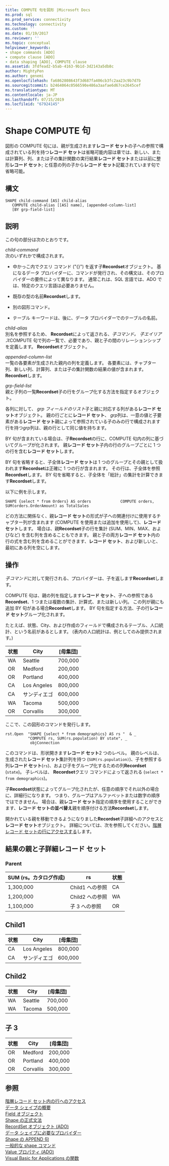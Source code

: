 ```yaml
---
title: COMPUTE 句を図形 |Microsoft Docs
ms.prod: sql
ms.prod_service: connectivity
ms.technology: connectivity
ms.custom: ''
ms.date: 01/19/2017
ms.reviewer: ''
ms.topic: conceptual
helpviewer_keywords:
- shape commands [ADO]
- compute clause [ADO]
- data shaping [ADO], COMPUTE clause
ms.assetid: 3fdfead2-b5ab-4163-9b1d-3d2143a5db8c
author: MightyPen
ms.author: genemi
ms.openlocfilehash: fa6862808643f3d687fa406cb3fc2aa23c9b7d7b
ms.sourcegitcommit: b2464064c0566590e486a3aafae6d67ce2645cef
ms.translationtype: MT
ms.contentlocale: ja-JP
ms.lasthandoff: 07/15/2019
ms.locfileid: "67924145"
---
```

# <a name="shape-compute-clause"></a>Shape COMPUTE 句
図形の COMPUTE 句には、親が生成されます**レコード セット**の子への参照で構成されている列を持つ**レコード セット**は省略可能内容は章では、新しい、または計算列、列、または子の集計関数の実行結果**レコード セット**または以前に整形**レコード セット**; と任意の列の子から**レコード セット**記載されています句で省略可能。  
  
## <a name="syntax"></a>構文  
  
```  
SHAPE child-command [AS] child-alias  
   COMPUTE child-alias [[AS] name], [appended-column-list]  
   [BY grp-field-list]  
```  
  
## <a name="description"></a>説明  
 この句の部分は次のとおりです。  
  
 *child-command*  
 次のいずれかで構成されます。  
  
-   中かっこ内でクエリ コマンド ("{}") を返す子**Recordset**オブジェクト。 基になるデータ プロバイダーに、コマンドが発行され、その構文は、そのプロバイダーの要件によって異なります。 通常これは、SQL 言語では、ADO では、特定のクエリ言語は必要ありません。  
  
-   既存の型の名前**Recordset**します。  
  
-   別の図形コマンド。  
  
-   テーブル キーワードは、後に、データ プロバイダーでのテーブルの名前。  
  
 *child-alias*  
 別名を参照するため、 **Recordset**によって返される、*子コマンド。* *子エイリアス*COMPUTE 句で列の一覧で、必要であり、親と子の間のリレーションシップを定義します。 **Recordset**オブジェクト。  
  
 *appended-column-list*  
 一覧の各要素が生成された親内の列を定義します。 各要素には、チャプター列、新しい列、計算列、または子の集計関数の結果の値が含まれます。 **Recordset**します。  
  
 *grp-field-list*  
 親と子列の一覧**Recordset**子の行をグループ化する方法を指定するオブジェクト。  
  
 各列に対して、 *grp フィールドのリスト*子と親に対応する列がある**レコード セット**オブジェクト。 親の行ごとに**レコード セット**、 *grp*列は、一意の値と子要素がある**レコード セット**親によって参照されている子のみの行で構成されます行を持つ*grp*列は、親の行として同じ値を持ちます。  
  
 BY 句が含まれている場合は、子**Recordset**の行に、COMPUTE 句内の列に基づいてグループが化されます。 親**レコード セット**子内の行のグループごとに 1 つの行を含む**レコード セット**します。  
  
 BY 句を省略すると、子全体**レコード セット**は 1 つのグループとその親として扱われます**Recordset**は正確に 1 つの行が含まれます。 その行は、子全体を参照**Recordset**します。 BY 句を省略すると、子全体を「総計」の集計を計算できます**Recordset**します。  
  
 以下に例を示します。  
  
```  
SHAPE {select * from Orders} AS orders             COMPUTE orders, SUM(orders.OrderAmount) as TotalSales         
```  
  
 どの方法に関係なく、親**レコード セット**の形式が子への関連付けに使用するチャプター列が含まれます (COMPUTE を使用または追加を使用して)、**レコード セット**します。 場合は、親**Recordset**子の行を集計 (SUM、MIN、MAX、およびなど) を含む列を含めることもできます。 親と子の両方**レコード セット**内の行の式を含む列を含めることができます、**レコード セット**、および新しいと、最初にある列を空にします。  
  
## <a name="operation"></a>操作  
 *子コマンド*に対して発行される、プロバイダーは、子を返します**Recordset**します。  
  
 COMPUTE 句は、親の列を指定します**レコード セット**、子への参照である**Recordset**、1 つまたは複数の集計、計算式、または新しい列。 この列が親にも追加 BY 句がある場合**Recordset**します。 BY 句を指定する方法、子の行**レコード セット**グループ化されます。  
  
 たとえば、状態、City、および作成のフィールドで構成されるテーブル、人口統計、という名前があるとします。 (表内の人口統計は、例としてのみ提供されます。)  
  
|状態|City|[母集団]|  
|-----------|----------|----------------|  
|WA|Seattle|700,000|  
|OR|Medford|200,000|  
|OR|Portland|400,000|  
|CA|Los Angeles|800,000|  
|CA|サンディエゴ|600,000|  
|WA|Tacoma|500,000|  
|OR|Corvallis|300,000|  
  
 ここで、この図形のコマンドを発行します。  
  
```  
rst.Open  "SHAPE {select * from demographics} AS rs "  & _  
          "COMPUTE rs, SUM(rs.population) BY state", _  
           objConnection  
```  
  
 このコマンドは、形状開きます**レコード セット**2 つのレベル。 親のレベルは、生成された**レコード セット**集計列を持つ (`SUM(rs.population)`)、子を参照する列**レコード セット**(`rs`)、および子をグループ化するための列**Recordset** (`state`)。 子レベルは、 **Recordset**クエリ コマンドによって返される (`select * from demographics`)。  
  
 子**Recordset**状態によってグループ化されたが、任意の順序でそれ以外の場合に、詳細行になります。 つまり、グループはアルファベットまたは数字の順序ではできません。 場合は、親**レコード セット**指定の順序を使用することができます、**レコード セットの並べ替え**親を順序付ける方法**Recordset**します。  
  
 開かれている親を移動できるようになりました**Recordset**子詳細へのアクセスと**レコード セット**オブジェクト。 詳細については、次を参照してください。[階層レコード セットの行にアクセスする](../../../ado/guide/data/accessing-rows-in-a-hierarchical-recordset.md)します。  
  
## <a name="resultant-parent-and-child-detail-recordsets"></a>結果の親と子詳細レコード セット  
  
### <a name="parent"></a>Parent  
  
|SUM (rs。カタログ作成)|rs|状態|  
|---------------------------|--------|-----------|  
|1,300,000|Child1 への参照|CA|  
|1,200,000|Child2 への参照|WA|  
|1,100,000|子 3 への参照|OR|  
  
## <a name="child1"></a>Child1  
  
|状態|City|[母集団]|  
|-----------|----------|----------------|  
|CA|Los Angeles|800,000|  
|CA|サンディエゴ|600,000|  
  
## <a name="child2"></a>Child2  
  
|状態|City|[母集団]|  
|-----------|----------|----------------|  
|WA|Seattle|700,000|  
|WA|Tacoma|500,000|  
  
## <a name="child3"></a>子 3  
  
|状態|City|[母集団]|  
|-----------|----------|----------------|  
|OR|Medford|200,000|  
|OR|Portland|400,000|  
|OR|Corvallis|300,000|  
  
## <a name="see-also"></a>参照  
 [階層レコード セット内の行へのアクセス](../../../ado/guide/data/accessing-rows-in-a-hierarchical-recordset.md)   
 [データ シェイプの概要](../../../ado/guide/data/data-shaping-overview.md)   
 [Field オブジェクト](../../../ado/reference/ado-api/field-object.md)   
 [Shape の正式文法](../../../ado/guide/data/formal-shape-grammar.md)   
 [RecordSet オブジェクト (ADO)](../../../ado/reference/ado-api/recordset-object-ado.md)   
 [データ シェイプに必要なプロバイダー](../../../ado/guide/data/required-providers-for-data-shaping.md)   
 [Shape の APPEND 句](../../../ado/guide/data/shape-append-clause.md)   
 [一般的な shape コマンド](../../../ado/guide/data/shape-commands-in-general.md)   
 [Value プロパティ (ADO)](../../../ado/reference/ado-api/value-property-ado.md)   
 [Visual Basic for Applications の関数](../../../ado/guide/data/visual-basic-for-applications-functions.md)
